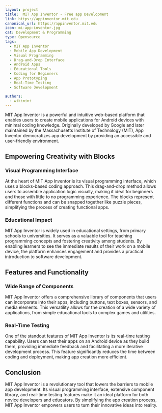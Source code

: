 ```yaml
---
layout: project
title:  MIT App Inventor - Free app Development
link: https://appinventor.mit.edu
canonical_url: https://appinventor.mit.edu
icon: mi-app-inventor.jpg
cat: Development & Programming
type: Opensource
tags: 
  - MIT App Inventor
  - Mobile App Development
  - Visual Programming
  - Drag-and-Drop Interface
  - Android Apps
  - Educational Tools
  - Coding for Beginners
  - App Prototyping
  - Real-Time Testing
  - Software Development

authors:
  - wikimint
---
```


MIT App Inventor is a powerful and intuitive web-based platform that enables users to create mobile applications for Android devices with minimal coding knowledge. Originally developed by Google and later maintained by the Massachusetts Institute of Technology (MIT), App Inventor democratizes app development by providing an accessible and user-friendly environment.

## Empowering Creativity with Blocks

### Visual Programming Interface

At the heart of MIT App Inventor is its visual programming interface, which uses a blocks-based coding approach. This drag-and-drop method allows users to assemble application logic visually, making it ideal for beginners and those with little to no programming experience. The blocks represent different functions and can be snapped together like puzzle pieces, simplifying the process of creating functional apps.

### Educational Impact

MIT App Inventor is widely used in educational settings, from primary schools to universities. It serves as a valuable tool for teaching programming concepts and fostering creativity among students. By enabling learners to see the immediate results of their work on a mobile device, the platform enhances engagement and provides a practical introduction to software development.

## Features and Functionality

### Wide Range of Components

MIT App Inventor offers a comprehensive library of components that users can incorporate into their apps, including buttons, text boxes, sensors, and media elements. This versatility allows for the creation of a wide variety of applications, from simple educational tools to complex games and utilities.

### Real-Time Testing

One of the standout features of MIT App Inventor is its real-time testing capability. Users can test their apps on an Android device as they build them, providing immediate feedback and facilitating a more iterative development process. This feature significantly reduces the time between coding and deployment, making app creation more efficient.

## Conclusion

MIT App Inventor is a revolutionary tool that lowers the barriers to mobile app development. Its visual programming interface, extensive component library, and real-time testing features make it an ideal platform for both novice developers and educators. By simplifying the app creation process, MIT App Inventor empowers users to turn their innovative ideas into reality.

